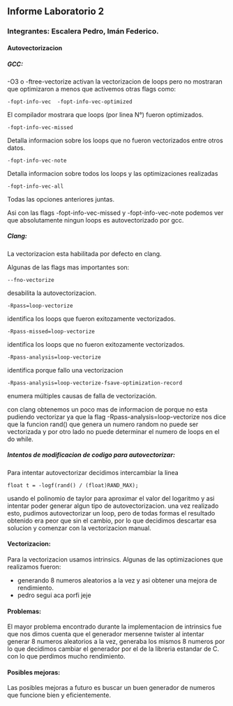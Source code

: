 ## Informe Laboratorio 2

### Integrantes: Escalera Pedro, Imán Federico.

#### Autovectorizacion

##### GCC:

-O3  o -ftree-vectorize activan la vectorizacion de loops pero no mostraran que optimizaron a menos que activemos otras flags como:

    -fopt-info-vec  -fopt-info-vec-optimized

El compilador mostrara que loops (por linea N°)
fueron optimizados.

    -fopt-info-vec-missed 

Detalla informacion sobre los loops que no fueron vectorizados entre otros datos.

    -fopt-info-vec-note 

Detalla informacion sobre todos los loops y las optimizaciones realizadas


    -fopt-info-vec-all

Todas las opciones anteriores juntas.

Asi con las flags  -fopt-info-vec-missed  y -fopt-info-vec-note podemos ver que absolutamente ningun loops es autovectorizado por gcc.

##### Clang:

La vectorizacion esta habilitada por defecto en clang. 
 
Algunas de las flags mas importantes son:

    --fno-vectorize

desabilita la autovectorizacion.

    -Rpass=loop-vectorize

identifica los loops que fueron exitozamente vectorizados.

    -Rpass-missed=loop-vectorize

identifica los loops que no fueron exitozamente vectorizados.

    -Rpass-analysis=loop-vectorize

identifica porque fallo una vectorizacion 

    -Rpass-analysis=loop-vectorize-fsave-optimization-record

 enumera múltiples causas de falla de vectorización.

con clang obtenemos un poco mas de informacion de porque no esta pudiendo vectorizar ya que la flag -Rpass-analysis=loop-vectorize nos dice que la funcion rand() que genera un numero random no puede ser vectorizada y por otro lado no puede determinar el numero de loops en el do while.

##### Intentos de modificacion de codigo para autovectorizar:

Para intentar autovectorizar decidimos intercambiar la linea

    float t = -logf(rand() / (float)RAND_MAX);

usando el polinomio de taylor para aproximar el valor del logaritmo y asi intentar poder generar algun tipo de autovectorizacion. una vez realizado esto, pudimos autovectorizar un loop, pero de todas formas el resultado obtenido era peor que sin el cambio, por lo que decidimos descartar esa solucion y comenzar con la vectorizacion manual. 


#### Vectorizacion:
Para la vectorizacion usamos intrinsics.
Algunas de las optimizaciones que realizamos fueron:
-  generando 8 numeros aleatorios a la vez y asi obtener una mejora de rendimiento.
- pedro segui aca porfi jeje

#### Problemas:
El mayor problema encontrado durante la implementacion de intrinsics fue que nos dimos cuenta que el generador mersenne twister al intentar generar 8 numeros aleatorios a la vez, generaba los mismos 8 numeros por lo que decidimos cambiar el generador por el de la libreria estandar de C.
con lo que perdimos mucho rendimiento.

#### Posibles mejoras:
Las posibles mejoras a futuro es buscar un buen generador de numeros que funcione bien y eficientemente.

